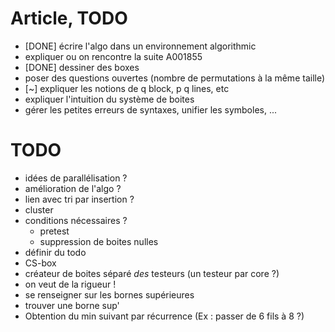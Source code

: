 # Article, TODO

- [DONE] écrire l'algo dans un environnement algorithmic
- expliquer ou on rencontre la suite A001855
- [DONE] dessiner des boxes
- poser des questions ouvertes (nombre de permutations à la même taille)
- [~] expliquer les notions de q block,  p q lines, etc
- expliquer l'intuition du système de boites
- gérer les petites erreurs de syntaxes, unifier les symboles, ...

# TODO

- idées de parallélisation ?
- amélioration de l'algo ?
- lien avec tri par insertion ?
- cluster
- conditions nécessaires ?
  - pretest
  - suppression de boites nulles
- définir du todo
- CS-box
- créateur de boites séparé *des* testeurs (un testeur par core ?)
- on veut de la rigueur !
- se renseigner sur les bornes supérieures
- trouver une borne sup'
- Obtention du min suivant par récurrence (Ex : passer de 6 fils à 8 ?)





